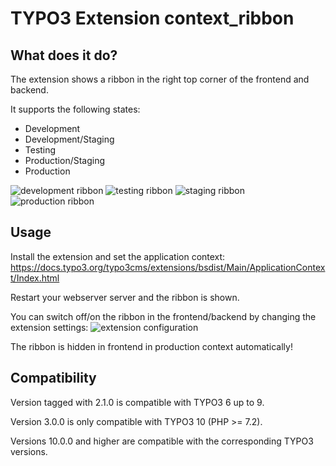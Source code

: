 # TYPO3 Extension context_ribbon
## What does it do?

The extension shows a ribbon in the right top corner of the frontend and backend.

It supports the following states:

* Development
* Development/Staging
* Testing
* Production/Staging
* Production

![development ribbon](Documentation/Images/development.png)
![testing ribbon](Documentation/Images/testing.png)
![staging ribbon](Documentation/Images/staging.png)
![production ribbon](Documentation/Images/production.png)

## Usage

Install the extension and set the application context: https://docs.typo3.org/typo3cms/extensions/bsdist/Main/ApplicationContext/Index.html

Restart your webserver server and the ribbon is shown.

You can switch off/on the ribbon in the frontend/backend by changing the extension settings:
![extension configuration](Documentation/Images/extension_configuration.png)

The ribbon is hidden in frontend in production context automatically!

## Compatibility

Version tagged with 2.1.0 is compatible with TYPO3 6 up to 9.

Version 3.0.0 is only compatible with TYPO3 10 (PHP >= 7.2).

Versions 10.0.0 and higher are compatible with the corresponding TYPO3 versions.
